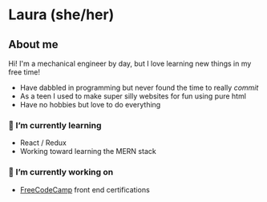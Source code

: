 # Laura (she/her)
## About me
Hi! I'm a mechanical engineer by day, but I love learning new things in my free time!
* Have dabbled in programming but never found the time to really *commit*
* As a teen I used to make super silly websites for fun using pure html
* Have no hobbies but love to do everything

### 🌱 I’m currently learning
* React / Redux
* Working toward learning the MERN stack

### 🔭 I’m currently working on
* [FreeCodeCamp](https://www.freecodecamp.org) front end certifications

<!--
**loofmot/loofmot** is a ✨ _special_ ✨ repository because its `README.md` (this file) appears on your GitHub profile.

Here are some ideas to get you started:

- 🔭 I’m currently working on ...
- 🌱 I’m currently learning ...
- 👯 I’m looking to collaborate on ...
- 🤔 I’m looking for help with ...
- 💬 Ask me about ...
- 📫 How to reach me: ...
- 😄 Pronouns: ...
- ⚡ Fun fact: ...
-->
